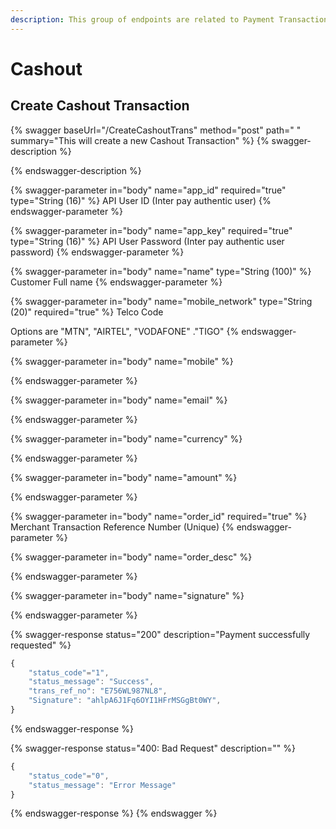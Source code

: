 ```yaml
---
description: This group of endpoints are related to Payment Transactions
---
```


# Cashout

## Create Cashout Transaction

{% swagger baseUrl="/CreateCashoutTrans" method="post" path=" " summary="This will create a new Cashout Transaction" %}
{% swagger-description %}

{% endswagger-description %}

{% swagger-parameter in="body" name="app_id" required="true" type="String (16)" %}
API User ID (Inter pay authentic user)
{% endswagger-parameter %}

{% swagger-parameter in="body" name="app_key" required="true" type="String (16)" %}
API User Password (Inter pay authentic user password)
{% endswagger-parameter %}

{% swagger-parameter in="body" name="name" type="String (100)" %}
Customer Full name
{% endswagger-parameter %}

{% swagger-parameter in="body" name="mobile_network" type="String (20)" required="true" %}
Telco Code

Options are "MTN", "AIRTEL", "VODAFONE" ."TIGO"
{% endswagger-parameter %}

{% swagger-parameter in="body" name="mobile" %}

{% endswagger-parameter %}

{% swagger-parameter in="body" name="email" %}

{% endswagger-parameter %}

{% swagger-parameter in="body" name="currency" %}

{% endswagger-parameter %}

{% swagger-parameter in="body" name="amount" %}

{% endswagger-parameter %}

{% swagger-parameter in="body" name="order_id" required="true" %}
Merchant Transaction Reference Number (Unique)
{% endswagger-parameter %}

{% swagger-parameter in="body" name="order_desc" %}

{% endswagger-parameter %}

{% swagger-parameter in="body" name="signature" %}

{% endswagger-parameter %}

{% swagger-response status="200" description="Payment successfully requested" %}
```javascript
{
    "status_code"="1",
    "status_message": "Success",
    "trans_ref_no": "E756WL987NL8",
    "Signature": "ahlpA6J1Fq6OYI1HFrMSGgBt0WY",
}
```
{% endswagger-response %}

{% swagger-response status="400: Bad Request" description="" %}
```javascript
{
    "status_code"="0",
    "status_message": "Error Message"
}
```
{% endswagger-response %}
{% endswagger %}
